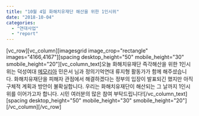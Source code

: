 ```yaml
---
title: "10월 4일 화해치유재단 해산을 위한 1인시위"
date: "2018-10-04"
categories: 
  - "연대사업"
  - "report"
---
```


\[vc\_row\]\[vc\_column\]\[imagesgrid image\_crop="rectangle" images="4166,4167"\]\[spacing desktop\_height="50" mobile\_height="30" smobile\_height="20"\]\[vc\_column\_text\]오늘 화해치유재단 즉각해산을 위한 1인시위는 덕성여대 [메모리아](https://www.facebook.com/DSWUmemoria/?__tn__=K-R&eid=ARDTT59isTViEty_5_IWwx_z8IH26_T2YU7ubuNd2WgqQosA2j3kYbICjU8OLD5M14kVU8t3NAPitR7U&fref=mentions&__xts__%5B0%5D=68.ARBbvTXmpQnFVbYFvtJGg9jkh3pjF6yK4FcRkh1A4IeIlmvpTxp4_uwQh0fzysBHUvKn--hbeSjqPWsN1pMVtDq7A2LjVbakjhDBuVM-_CqkaVpxCtQ5Y3Zk1pnnmDoAGFuYjDK3Ao9rHxd95NeCiPR6BK1jHViMaZFFtnOT3XofBoYICCNqmA) 민은서 님과 정의기억연대 류지형 활동가가 함께 해주셨습니다. 화해치유재단을 피해자 관점에서 해결하겠다는 정부의 입장이 발표되긴 했지만 아직 구체적 계획과 방안이 불확실합니다. 우리는 화해치유재단이 해산되는 그 날까지 1인시위를 이어가고자 합니다. 시민 여러분의 많은 참여 부탁드립니다!\[/vc\_column\_text\]\[spacing desktop\_height="50" mobile\_height="30" smobile\_height="20"\]\[/vc\_column\]\[/vc\_row\]
